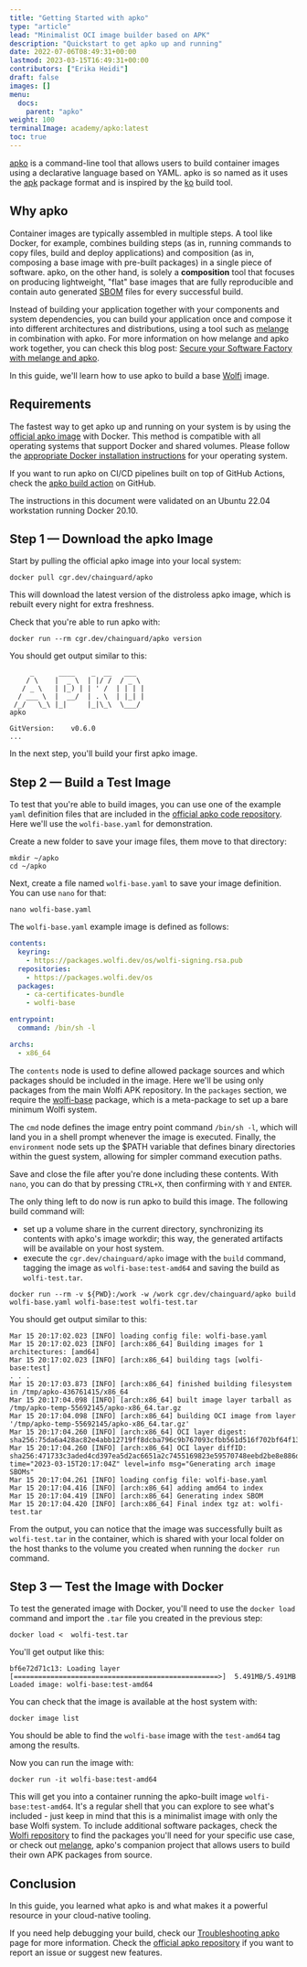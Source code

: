 ```yaml
---
title: "Getting Started with apko"
type: "article"
lead: "Minimalist OCI image builder based on APK"
description: "Quickstart to get apko up and running"
date: 2022-07-06T08:49:31+00:00
lastmod: 2023-03-15T16:49:31+00:00
contributors: ["Erika Heidi"]
draft: false
images: []
menu:
  docs:
    parent: "apko"
weight: 100
terminalImage: academy/apko:latest
toc: true
---
```


[apko](http://github.com/chainguard-dev/apko) is a command-line tool that allows users to build container images using a declarative language based on YAML. apko is so named as it uses the [apk](https://wiki.alpinelinux.org/wiki/Package_management) package format and is inspired by the [ko](https://github.com/google/ko) build tool.

## Why apko
Container images are typically assembled in multiple steps. A tool like Docker, for example, combines building steps (as in, running commands to copy files, build and deploy applications) and composition (as in, composing a base image with pre-built packages) in a single piece of software. apko, on the other hand, is solely a **composition** tool that focuses on producing lightweight, "flat" base images that are fully reproducible and contain auto generated [SBOM](https://www.cisa.gov/sbom) files for every successful build.

Instead of building your application together with your components and system dependencies, you can build your application once and compose it into different architectures and distributions, using a tool such as [melange](https://github.com/chainguard-dev/melange) in combination with apko. For more information on how melange and apko work together, you can check this blog post: [Secure your Software Factory with melange and apko](https://blog.chainguard.dev/secure-your-software-factory-with-melange-and-apko/).

In this guide, we'll learn how to use apko to build a base [Wolfi](https://edu.chainguard.dev/open-source/wolfi/overview/) image.

## Requirements

The fastest way to get apko up and running on your system is by using the [official apko image](/chainguard/chainguard-images/reference/apko/overview/) with Docker. This method is compatible with all operating systems that support Docker and shared volumes. Please follow the [appropriate Docker installation instructions](https://docs.docker.com/get-docker/) for your operating system.

If you want to run apko on CI/CD pipelines built on top of GitHub Actions, check the [apko build action](https://github.com/chainguard-images/actions/tree/main/apko-build) on GitHub.

The instructions in this document were validated on an Ubuntu 22.04 workstation running Docker 20.10.

## Step 1 — Download the apko Image

Start by pulling the official apko image into your local system:

```shell
docker pull cgr.dev/chainguard/apko
```

This will download the latest version of the distroless apko image, which is rebuilt every night for extra freshness.

Check that you're able to run apko with:

```shell
docker run --rm cgr.dev/chainguard/apko version
```

You should get output similar to this:

```
     _      ____    _  __   ___
    / \    |  _ \  | |/ /  / _ \
   / _ \   | |_) | | ' /  | | | |
  / ___ \  |  __/  | . \  | |_| |
 /_/   \_\ |_|     |_|\_\  \___/
apko

GitVersion:    v0.6.0
...
```

In the next step, you'll build your first apko image.


## Step 2 — Build a Test Image

To test that you're able to build images, you can use one of the example `yaml` definition files that are included in the [official apko code repository](https://github.com/chainguard-dev/apko/tree/main/examples). Here we'll use the `wolfi-base.yaml` for demonstration.

Create a new folder to save your image files, them move to that directory:

```shell
mkdir ~/apko
cd ~/apko
```

Next, create a file named `wolfi-base.yaml` to save your image definition. You can use `nano` for that:

```shell
nano wolfi-base.yaml
```

The `wolfi-base.yaml` example image is defined as follows:

```yaml
contents:
  keyring:
    - https://packages.wolfi.dev/os/wolfi-signing.rsa.pub
  repositories:
    - https://packages.wolfi.dev/os
  packages:
    - ca-certificates-bundle
    - wolfi-base

entrypoint:
  command: /bin/sh -l

archs:
  - x86_64
```

The `contents` node is used to define allowed package sources and which packages should be included in the image. Here we'll be using only packages from the main Wolfi APK repository. In the `packages` section, we require the [wolfi-base](https://github.com/wolfi-dev/os/blob/main/wolfi-base.yaml) package, which is a meta-package to set up a bare minimum Wolfi system.

The `cmd` node defines the image entry point command `/bin/sh -l`, which will land you in a shell prompt whenever the image is executed. Finally, the `environment` node sets up the $PATH variable that defines binary directories within the guest system, allowing for simpler command execution paths.

Save and close the file after you're done including these contents. With `nano`, you can do that by pressing `CTRL+X`, then confirming with `Y` and `ENTER`.

The only thing left to do now is run apko to build this image. The following build command will:

- set up a volume share in the current directory, synchronizing its contents with apko's image workdir; this way, the generated artifacts will be available on your host system.
- execute the `cgr.dev/chainguard/apko` image with the `build` command, tagging the image as `wolfi-base:test-amd64` and saving the build as `wolfi-test.tar`.

```shell
docker run --rm -v ${PWD}:/work -w /work cgr.dev/chainguard/apko build wolfi-base.yaml wolfi-base:test wolfi-test.tar
```

You should get output similar to this:

```
Mar 15 20:17:02.023 [INFO] loading config file: wolfi-base.yaml
Mar 15 20:17:02.023 [INFO] [arch:x86_64] Building images for 1 architectures: [amd64]
Mar 15 20:17:02.023 [INFO] [arch:x86_64] building tags [wolfi-base:test]
. . .
Mar 15 20:17:03.873 [INFO] [arch:x86_64] finished building filesystem in /tmp/apko-436761415/x86_64
Mar 15 20:17:04.098 [INFO] [arch:x86_64] built image layer tarball as /tmp/apko-temp-55692145/apko-x86_64.tar.gz
Mar 15 20:17:04.098 [INFO] [arch:x86_64] building OCI image from layer '/tmp/apko-temp-55692145/apko-x86_64.tar.gz'
Mar 15 20:17:04.260 [INFO] [arch:x86_64] OCI layer digest: sha256:75da6a428ac82e4abb12719ff8dcba796c9b767093cfbb561d516f702bf64f13
Mar 15 20:17:04.260 [INFO] [arch:x86_64] OCI layer diffID: sha256:471733c3aded4cd397ea5d2ac6651a2c7455169823e59570748eebd2be8e886d
time="2023-03-15T20:17:04Z" level=info msg="Generating arch image SBOMs"
Mar 15 20:17:04.261 [INFO] loading config file: wolfi-base.yaml
Mar 15 20:17:04.416 [INFO] [arch:x86_64] adding amd64 to index
Mar 15 20:17:04.419 [INFO] [arch:x86_64] Generating index SBOM
Mar 15 20:17:04.420 [INFO] [arch:x86_64] Final index tgz at: wolfi-test.tar
```

From the output, you can notice that the image was successfully built as `wolfi-test.tar` in the container, which is shared with your local folder on the host thanks to the volume you created when running the `docker run` command.

## Step 3 — Test the Image with Docker

To test the generated image with Docker, you'll need to use the `docker load` command and import the `.tar` file you created in the previous step:

```shell
docker load <  wolfi-test.tar
```
You'll get output like this:
```
bf6e72d71c13: Loading layer [==================================================>]  5.491MB/5.491MB
Loaded image: wolfi-base:test-amd64
```

You can check that the image is available at the host system with:

```shell
docker image list
```

You should be able to find the `wolfi-base` image with the `test-amd64` tag among the results.

Now you can run the image with:

```shell
docker run -it wolfi-base:test-amd64
```

This will get you into a container running the apko-built image `wolfi-base:test-amd64`. It's a regular shell that you can explore to see what's included - just keep in mind that this is a minimalist image with only the base Wolfi system. To include additional software packages, check the [Wolfi repository](https://github.com/wolfi-dev/os) to find the packages you'll need for your specific use case, or check out [melange](/open-source/melange/), apko's companion project that allows users to build their own APK packages from source.

## Conclusion

In this guide, you learned what apko is and what makes it a powerful resource in your cloud-native tooling.

If you need help debugging your build, check our [Troubleshooting apko](/open-source/apko/troubleshooting/) page for more information.
Check the [official apko repository](https://github.com/chainguard-dev/apko/) if you want to report an issue or suggest new features.


